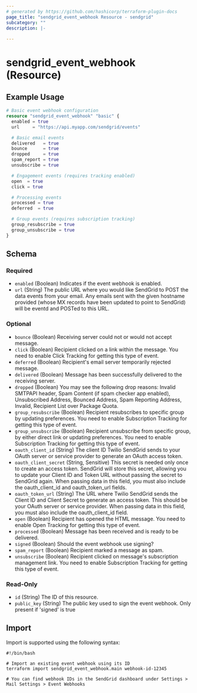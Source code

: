 ```yaml
---
# generated by https://github.com/hashicorp/terraform-plugin-docs
page_title: "sendgrid_event_webhook Resource - sendgrid"
subcategory: ""
description: |-
  
---
```


# sendgrid_event_webhook (Resource)



## Example Usage

```terraform
# Basic event webhook configuration
resource "sendgrid_event_webhook" "basic" {
  enabled = true
  url     = "https://api.myapp.com/sendgrid/events"

  # Basic email events
  delivered   = true
  bounce      = true
  dropped     = true
  spam_report = true
  unsubscribe = true

  # Engagement events (requires tracking enabled)
  open  = true
  click = true

  # Processing events
  processed = true
  deferred  = true

  # Group events (requires subscription tracking)
  group_resubscribe = true
  group_unsubscribe = true
}
```

<!-- schema generated by tfplugindocs -->
## Schema

### Required

- `enabled` (Boolean) Indicates if the event webhook is enabled.
- `url` (String) The public URL where you would like SendGrid to POST the data events from your email. Any emails sent with the given hostname provided (whose MX records have been updated to point to SendGrid) will be eventd and POSTed to this URL.

### Optional

- `bounce` (Boolean) Receiving server could not or would not accept message.
- `click` (Boolean) Recipient clicked on a link within the message. You need to enable Click Tracking for getting this type of event.
- `deferred` (Boolean) Recipient's email server temporarily rejected message.
- `delivered` (Boolean) Message has been successfully delivered to the receiving server.
- `dropped` (Boolean) You may see the following drop reasons: Invalid SMTPAPI header, Spam Content (if spam checker app enabled), Unsubscribed Address, Bounced Address, Spam Reporting Address, Invalid, Recipient List over Package Quota.
- `group_resubscribe` (Boolean) Recipient resubscribes to specific group by updating preferences. You need to enable Subscription Tracking for getting this type of event.
- `group_unsubscribe` (Boolean) Recipient unsubscribe from specific group, by either direct link or updating preferences. You need to enable Subscription Tracking for getting this type of event.
- `oauth_client_id` (String) The client ID Twilio SendGrid sends to your OAuth server or service provider to generate an OAuth access token.
- `oauth_client_secret` (String, Sensitive) This secret is needed only once to create an access token. SendGrid will store this secret, allowing you to update your Client ID and Token URL without passing the secret to SendGrid again. When passing data in this field, you must also include the oauth_client_id and oauth_token_url fields.
- `oauth_token_url` (String) The URL where Twilio SendGrid sends the Client ID and Client Secret to generate an access token. This should be your OAuth server or service provider. When passing data in this field, you must also include the oauth_client_id field.
- `open` (Boolean) Recipient has opened the HTML message. You need to enable Open Tracking for getting this type of event.
- `processed` (Boolean) Message has been received and is ready to be delivered.
- `signed` (Boolean) Should the event webhook use signing?
- `spam_report` (Boolean) Recipient marked a message as spam.
- `unsubscribe` (Boolean) Recipient clicked on message's subscription management link. You need to enable Subscription Tracking for getting this type of event.

### Read-Only

- `id` (String) The ID of this resource.
- `public_key` (String) The public key used to sign the event webhook. Only present if 'signed' is true

## Import

Import is supported using the following syntax:

```shell
#!/bin/bash

# Import an existing event webhook using its ID
terraform import sendgrid_event_webhook.main webhook-id-12345

# You can find webhook IDs in the SendGrid dashboard under Settings > Mail Settings > Event Webhooks
```
